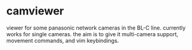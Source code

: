 # camviewer
viewer for some panasonic network cameras in the BL-C line. currently works for single cameras. the aim is to give it multi-camera support, movement commands, and vim keybindings.
